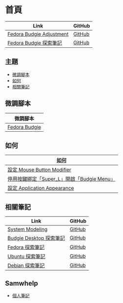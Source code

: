 

# 首頁

| Link | GitHub |
| ---- | ------ |
| [Fedora Budgie Adjustment](https://samwhelp.github.io/fedora-budgie-adjustment/) | [GitHub](https://github.com/samwhelp/fedora-budgie-adjustment) |
| [Fedora Budgie 探索筆記](https://samwhelp.github.io/note-about-fedora-budgie/) | [GitHub](https://github.com/samwhelp/note-about-fedora-budgie) |




## 主題

* [微調腳本](#微調腳本)
* [如何](#如何)
* [相關筆記](#相關筆記)




## 微調腳本

| 微調腳本 |
| -------- |
| [Fedora Budgie](https://github.com/samwhelp/fedora-budgie-adjustment/tree/main) |




## 如何

| [如何](https://samwhelp.github.io/note-about-ubuntu-budgie/read/howto.html) |
| ------- |
| [設定 Mouse Button Modifier](https://samwhelp.github.io/note-about-ubuntu-budgie/read/howto/config-mouse-button-modifier.html) |
| [停用按鍵綁定「Super_L」開啟「Budgie Menu」](https://samwhelp.github.io/note-about-ubuntu-budgie/read/howto/disable-keybind-open-budgie-menu.html) |
| [設定 Application Appearance](https://samwhelp.github.io/note-about-ubuntu-budgie/read/howto/config-application-appearance.html) |




## 相關筆記

| Link | GitHub |
| ---- | ------ |
| [System Modeling](https://samwhelp.github.io/system-modeling/) | [GitHub](https://github.com/samwhelp/system-modeling) |
| [Budgie Desktop 探索筆記](https://samwhelp.github.io/note-about-budgie/) | [GitHub](https://github.com/samwhelp/note-about-budgie) |
| [Fedora 探索筆記](https://samwhelp.github.io/note-about-fedora/) | [GitHub](https://github.com/samwhelp/note-about-fedora) |
| [Ubuntu 探索筆記](https://samwhelp.github.io/note-about-ubuntu/) | [GitHub](https://github.com/samwhelp/note-about-ubuntu) |
| [Debian 探索筆記](https://samwhelp.github.io/note-about-debian/) | [GitHub](https://github.com/samwhelp/note-about-debian) |




## Samwhelp

* [個人筆記](https://samwhelp.github.io/book/)
